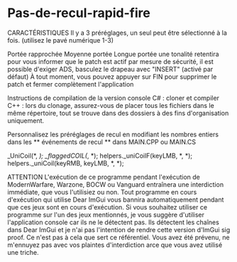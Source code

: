 # Pas-de-recul-rapid-fire
CARACTÉRISTIQUES
Il y a 3 préréglages, un seul peut être sélectionné à la fois. (utilisez le pavé numérique 1-3)

Portée rapprochée
Moyenne portée
Longue portée
une tonalité retentira pour vous informer que le patch est actif par mesure de sécurité, il est possible d'exiger ADS, basculez le drapeau avec "INSERT" (activé par défaut) À tout moment, vous pouvez appuyer sur FIN pour supprimer le patch et fermer complètement l'application

Instructions de compilation de la version console
C# : cloner et compiler C++ : lors du clonage, assurez-vous de placer tous les fichiers dans le même répertoire, tout se trouve dans des dossiers à des fins d'organisation uniquement.

Personnalisez les préréglages de recul en modifiant les nombres entiers dans les ** événements de recul ** dans MAIN.CPP ou MAIN.CS

_UniCoil(*, *);
_flaggedCOIL(*, *);
helpers._uniCoilF(keyLMB, *, *);
helpers._uniCoil(keyRMB, keyLMB, *, *);



ATTENTION
L'exécution de ce programme pendant l'exécution de ModernWarfare, Warzone, BOCW ou Vanguard entraînera une interdiction immédiate, que vous l'utilisiez ou non. 
Tout programme en cours d'exécution qui utilise Dear ImGui vous bannira automatiquement 
pendant que ces jeux sont en cours d'exécution. Si vous souhaitez utiliser ce programme sur 
l'un des jeux mentionnés, je vous suggère d'utiliser l'application console car ils ne le détectent pas. 
Ils détectent les chaînes dans Dear ImGui et je n'ai pas l'intention de rendre cette version d'ImGui sig proof. 
Ce n'est pas à cela que sert ce référentiel. Vous avez été prévenu, ne m'ennuyez pas avec vos plaintes d'interdiction 
arce que vous avez utilisé une triche.
